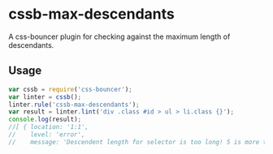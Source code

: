 cssb-max-descendants
====================

A css-bouncer plugin for checking against the maximum length of descendants.

## Usage

```js
var cssb = require('css-bouncer');
var linter = cssb();
linter.rule('cssb-max-descendants');
var result = linter.lint('div .class #id > ul > li.class {}');
console.log(result);
//[ { location: '1:1',
//    level: 'error',
//    message: 'Descendent length for selector is too long! 5 is more than the maximum of 3.' } ]
```
